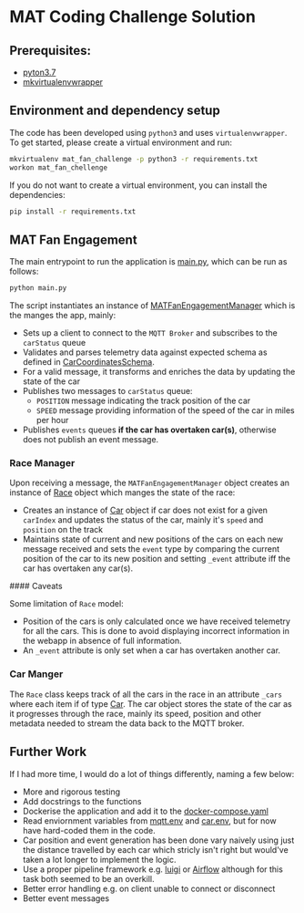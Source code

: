 # MAT Coding Challenge Solution

## Prerequisites:

* [pyton3.7](https://www.python.org/downloads/release/python-370/)
* [mkvirtualenvwrapper](https://virtualenvwrapper.readthedocs.io/en/latest/)


## Environment and dependency setup 

The code has been developed using `python3` and uses `virtualenvwrapper`. To get started,
please create a virtual environment and run:

```bash
mkvirtualenv mat_fan_challenge -p python3 -r requirements.txt
workon mat_fan_chellenge
``` 

If you do not want to create a virtual environment, you can install the dependencies:

```bash
pip install -r requirements.txt
```
           
           
## MAT Fan Engagement

The main entrypoint to run the application is [main.py](./main.py), which can be run as follows:

```bash
python main.py
```

The script instantiates an instance of [MATFanEngagementManager](./src/mat_fan_engagement_manager.py)
which is the manges the app, mainly:

* Sets up a client to connect to the `MQTT Broker` and subscribes to the `carStatus` queue
* Validates and parses telemetry data against expected schema as defined in [CarCoordinatesSchema](./src/schemas/car_coordinates.py).
* For a valid message, it transforms and enriches the data by updating the state of the car
* Publishes two messages to `carStatus` queue:
    * `POSITION` message indicating the track position of the car
    * `SPEED` message providing information of the speed of the car in miles per hour
* Publishes `events` queues **if the car has overtaken car(s)**, otherwise does not publish an event message.


### Race Manager 

Upon receiving a message, the `MATFanEngagementManager` object creates an instance of [Race](./src/models/race.py)
object which manges the state of the race:

* Creates an instance of [Car](./src/models/car.py) object if car does not exist for a given `carIndex`
and updates the status of the car, mainly it's `speed` and `position` on the track
* Maintains state of current and new positions of the cars on each new message received and sets the `event` type by
comparing the current position of the car to its new position and setting `_event` attribute iff the car has 
overtaken any car(s).

#### Caveats

Some limitation of `Race` model:

* Position of the cars is only calculated once we have received telemetry for all the cars. This is done to avoid
displaying incorrect information in the webapp in absence of full information.
* An `_event` attribute is only set when a car has overtaken another car.


### Car Manger

The `Race` class keeps track of all the cars in the race in an attribute `_cars` where each item if of type [Car](./src/models/car.py).
The car object stores the state of the car as it progresses through the race, mainly its speed, position and other
metadata needed to stream the data back to the MQTT broker.


## Further Work

If I had more time, I would do a lot of things differently, naming a few below:

* More and rigorous testing
* Add docstrings to the functions
* Dockerise the application and add it to the [docker-compose.yaml](../../docker-compose.yaml)
* Read enviornment variables from [mqtt.env](../../mqtt.env) and [car.env](../../cars.env), but for now have hard-coded
them in the code.
* Car position and event generation has been done vary naively using just the distance travelled by each car which
stricly isn't right but would've taken a lot longer to implement the logic.
* Use a proper pipeline framework e.g. [luigi](https://github.com/spotify/luigi) or [Airflow](https://airflow.apache.org/) although
for this task both seemed to be an overkill.
* Better error handling e.g. on client unable to connect or disconnect
* Better event messages
